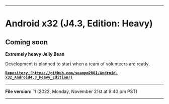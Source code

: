 
***

# Android x32 (J4.3, Edition: Heavy)

## Coming soon

**Extremely heavy Jelly Bean**

Development is planned to start when a team of volunteers are ready.

**[`Repository (https://github.com/seanpm2001/Android-x32_Android4.3_Heavy_Edition/)`](https://github.com/seanpm2001/Android-x64_Android4.3_Heavy_Edition/)**

***

**File version:** `1 (2022, Monday, November 21st at 9:40 pm PST)

***
